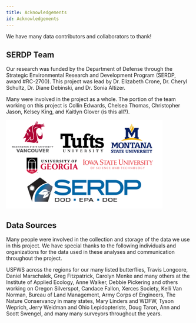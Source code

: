 ```yaml
---
title: Acknowledgements
id: Acknowledgements
---
```


We have many data contributors and collaborators to thank!

## SERDP Team
Our research was funded by the Department of Defense through the Strategic Environmental Research and Development Program (SERDP, award #RC-2700). This project was lead by Dr. Elizabeth Crone, Dr. Cheryl Schultz, Dr. Diane Debinski, and Dr. Sonia Altizer.

Many were involved in the project as a whole. The portion of the team working on this project is Collin Edwards, Chelsea Thomas, Christopher Jason, Kelsey King, and Kaitlyn Glover (is this all?).

<img src="/assets/images/AllOrgLogo.png" alt="Associated Organization Logos" height="240" width="425" class="center"></img>

## Data Sources
Many people were involved in the collection and storage of the data we use in this project. We have special thanks to the following individuals and organizations for the data used in these analyses and communication throughout the project.

USFWS across the regions for our many listed butterflies, Travis Longcore, Daniel Marschalek, Greg Fitzpatrick, Carolyn Menke and many others at the Institute of Applied Ecology, Anne Walker, Debbie Pickering and others working on Oregon Silverspot, Candace Fallon,  Xerces Society, Kelli Van Norman, Bureau of Land Management, Army Corps of Engineers, The Nature Conservancy in many states, Mary Linders and WDFW, Tyson Weprich, Jerry Weidman and Ohio Lepidopterists, Doug Taron, Ann and Scott Swengel, and many many surveyors throughout the years.

